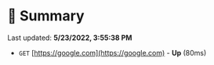 # 📖 Summary
Last updated: **5/23/2022, 3:55:38 PM**

- `GET` [https://google.com](https://google.com) - **Up** (80ms)

